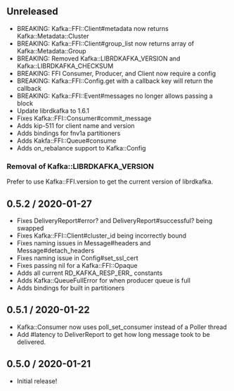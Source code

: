 ## Unreleased

* BREAKING: Kafka::FFI::Client#metadata now returns Kafka::Metadata::Cluster
* BREAKING: Kafka::FFI::Client#group_list now returns array of Kafka::Metadata::Group
* BREAKING: Removed Kafka::LIBRDKAFKA_VERSION and Kafka::LIBRDKAFKA_CHECKSUM
* BREAKING: FFI Consumer, Producer, and Client now require a config
* BREAKING: Kafka::FFI::Config.get with a callback key will return the callback
* BREAKING: Kafka::FFI::Event#messages no longer allows passing a block
* Update librdkafka to 1.6.1
* Fixes Kafka::FFI::Consumer#commit_message
* Adds kip-511 for client name and version
* Adds bindings for fnv1a partitioners
* Adds Kakfa::FFI::Queue#consume
* Adds on_rebalance support to Kafka::Config

### Removal of Kafka::LIBRDKAFKA_VERSION

Prefer to use Kafka::FFI.version to get the current version of librdkafka.

## 0.5.2 / 2020-01-27

* Fixes DeliveryReport#error? and DeliveryReport#successful? being swapped
* Fixes Kafka::FFI::Client#cluster_id being incorrectly bound
* Fixes naming issues in Message#headers and Message#detach_headers
* Fixes naming issue in Config#set_ssl_cert
* Fixes passing nil for a Kafka::FFI::Opaque
* Adds all current RD_KAFKA_RESP_ERR_ constants
* Adds Kafka::QueueFullError for when producer queue is full
* Adds bindings for built in partitioners

## 0.5.1 / 2020-01-22

* Kafka::Consumer now uses poll_set_consumer instead of a Poller thread
* Add #latency to DeliverReport to get how long message took to be delivered.

## 0.5.0 / 2020-01-21

* Initial release!
